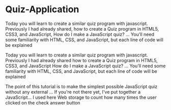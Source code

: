 # Quiz-Application

Today you will learn to create a similar quiz program with javascript. Previously I had already shared,
how to create a Quiz program in HTML5, CSS3, and JavaScript, How do I make a JavaScript quiz? ... 
You'll need some familiarity with HTML, CSS, and JavaScript, but each line of code will be explained



Today you will learn to create a similar quiz program with javascript.
Previously I had already shared how to create a Quiz program in HTML5, CSS3, and JavaScript
How do I make a JavaScript quiz? ...
You'll need some familiarity with HTML, CSS, and JavaScript, but each line of code will be explained 




The point of this tutorial is to make the simplest possible JavaScript quiz without any external ...
If you're not there yet, I've put together a JavaScript... 
I used here Web storage to count how many times the user clicked on the check answer button 
